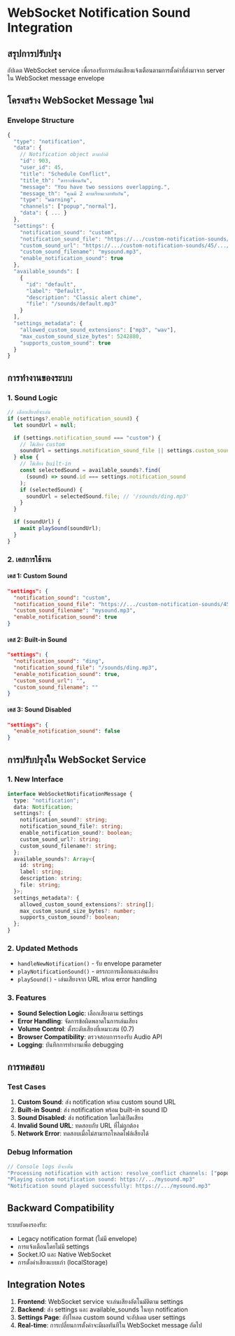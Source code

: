 # WebSocket Notification Sound Integration

## สรุปการปรับปรุง

อัปเดต WebSocket service เพื่อรองรับการเล่นเสียงแจ้งเตือนตามการตั้งค่าที่ส่งมาจาก server ใน WebSocket message envelope

## โครงสร้าง WebSocket Message ใหม่

### Envelope Structure

```typescript
{
  "type": "notification",
  "data": {
    // Notification object ตามปกติ
    "id": 903,
    "user_id": 45,
    "title": "Schedule Conflict",
    "title_th": "ตารางซ้อนกัน",
    "message": "You have two sessions overlapping.",
    "message_th": "คุณมี 2 คาบเรียนเวลาทับกัน",
    "type": "warning",
    "channels": ["popup","normal"],
    "data": { ... }
  },
  "settings": {
    "notification_sound": "custom",
    "notification_sound_file": "https://.../custom-notification-sounds/45/.../mysound.mp3",
    "custom_sound_url": "https://.../custom-notification-sounds/45/.../mysound.mp3",
    "custom_sound_filename": "mysound.mp3",
    "enable_notification_sound": true
  },
  "available_sounds": [
    {
      "id": "default",
      "label": "Default",
      "description": "Classic alert chime",
      "file": "/sounds/default.mp3"
    }
  ],
  "settings_metadata": {
    "allowed_custom_sound_extensions": ["mp3", "wav"],
    "max_custom_sound_size_bytes": 5242880,
    "supports_custom_sound": true
  }
}
```

## การทำงานของระบบ

### 1. Sound Logic

```typescript
// เลือกเสียงที่จะเล่น
if (settings?.enable_notification_sound) {
  let soundUrl = null;

  if (settings.notification_sound === "custom") {
    // ใช้เสียง custom
    soundUrl = settings.notification_sound_file || settings.custom_sound_url;
  } else {
    // ใช้เสียง built-in
    const selectedSound = available_sounds?.find(
      (sound) => sound.id === settings.notification_sound
    );
    if (selectedSound) {
      soundUrl = selectedSound.file; // '/sounds/ding.mp3'
    }
  }

  if (soundUrl) {
    await playSound(soundUrl);
  }
}
```

### 2. เคสการใช้งาน

#### เคส 1: Custom Sound

```json
"settings": {
  "notification_sound": "custom",
  "notification_sound_file": "https://.../custom-notification-sounds/45/.../mysound.mp3",
  "custom_sound_filename": "mysound.mp3",
  "enable_notification_sound": true
}
```

#### เคส 2: Built-in Sound

```json
"settings": {
  "notification_sound": "ding",
  "notification_sound_file": "/sounds/ding.mp3",
  "enable_notification_sound": true,
  "custom_sound_url": "",
  "custom_sound_filename": ""
}
```

#### เคส 3: Sound Disabled

```json
"settings": {
  "enable_notification_sound": false
}
```

## การปรับปรุงใน WebSocket Service

### 1. New Interface

```typescript
interface WebSocketNotificationMessage {
  type: "notification";
  data: Notification;
  settings?: {
    notification_sound?: string;
    notification_sound_file?: string;
    enable_notification_sound?: boolean;
    custom_sound_url?: string;
    custom_sound_filename?: string;
  };
  available_sounds?: Array<{
    id: string;
    label: string;
    description: string;
    file: string;
  }>;
  settings_metadata?: {
    allowed_custom_sound_extensions?: string[];
    max_custom_sound_size_bytes?: number;
    supports_custom_sound?: boolean;
  };
}
```

### 2. Updated Methods

- `handleNewNotification()` - รับ envelope parameter
- `playNotificationSound()` - ตรรกะการเลือกและเล่นเสียง
- `playSound()` - เล่นเสียงจาก URL พร้อม error handling

### 3. Features

- **Sound Selection Logic**: เลือกเสียงตาม settings
- **Error Handling**: จัดการข้อผิดพลาดในการเล่นเสียง
- **Volume Control**: ตั้งระดับเสียงที่เหมาะสม (0.7)
- **Browser Compatibility**: ตรวจสอบการรองรับ Audio API
- **Logging**: บันทึกการทำงานเพื่อ debugging

## การทดสอบ

### Test Cases

1. **Custom Sound**: ส่ง notification พร้อม custom sound URL
2. **Built-in Sound**: ส่ง notification พร้อม built-in sound ID
3. **Sound Disabled**: ส่ง notification โดยไม่เปิดเสียง
4. **Invalid Sound URL**: ทดสอบกับ URL ที่ไม่ถูกต้อง
5. **Network Error**: ทดสอบเมื่อไม่สามารถโหลดไฟล์เสียงได้

### Debug Information

```javascript
// Console logs ที่จะเห็น
"Processing notification with action: resolve_conflict channels: ["popup","normal"]"
"Playing custom notification sound: https://.../mysound.mp3"
"Notification sound played successfully: https://.../mysound.mp3"
```

## Backward Compatibility

ระบบยังคงรองรับ:

- Legacy notification format (ไม่มี envelope)
- การแจ้งเตือนโดยไม่มี settings
- Socket.IO และ Native WebSocket
- การตั้งค่าเสียงแบบเก่า (localStorage)

## Integration Notes

1. **Frontend**: WebSocket service จะเล่นเสียงอัตโนมัติตาม settings
2. **Backend**: ส่ง settings และ available_sounds ในทุก notification
3. **Settings Page**: อัปโหลด custom sound จะอัปเดต user settings
4. **Real-time**: การเปลี่ยนการตั้งค่าจะมีผลทันทีใน WebSocket message ถัดไป
